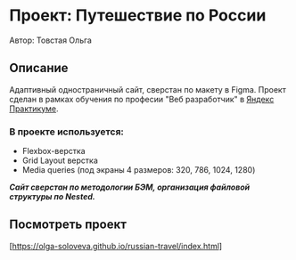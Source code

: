 # Проект: Путешествие по России
Автор: Товстая Ольга

## Описание

Адаптивный одностраничный сайт, сверстан по макету в Figma.
Проект сделан в рамках обучения по професии "Веб разработчик" в [Яндекс Практикуме](https://practicum.yandex.ru/).

### В проекте используется:
* Flexbox-верстка
* Grid Layout верстка
* Media queries (под экраны 4 размеров: 320, 786, 1024, 1280)

**_Сайт сверстан по методологии БЭМ, организация файловой структуры по Nested._**

## Посмотреть проект
[https://olga-soloveva.github.io/russian-travel/index.html]
